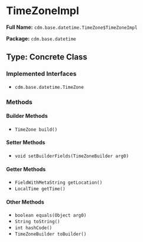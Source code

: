 # TimeZoneImpl

**Full Name:** `cdm.base.datetime.TimeZone$TimeZoneImpl`

**Package:** `cdm.base.datetime`

## Type: Concrete Class

### Implemented Interfaces

- `cdm.base.datetime.TimeZone`

### Methods

#### Builder Methods

- `TimeZone build()`

#### Setter Methods

- `void setBuilderFields(TimeZoneBuilder arg0)`

#### Getter Methods

- `FieldWithMetaString getLocation()`
- `LocalTime getTime()`

#### Other Methods

- `boolean equals(Object arg0)`
- `String toString()`
- `int hashCode()`
- `TimeZoneBuilder toBuilder()`

